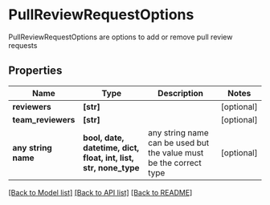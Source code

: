 # PullReviewRequestOptions

PullReviewRequestOptions are options to add or remove pull review requests

## Properties
Name | Type | Description | Notes
------------ | ------------- | ------------- | -------------
**reviewers** | **[str]** |  | [optional] 
**team_reviewers** | **[str]** |  | [optional] 
**any string name** | **bool, date, datetime, dict, float, int, list, str, none_type** | any string name can be used but the value must be the correct type | [optional]

[[Back to Model list]](../README.md#documentation-for-models) [[Back to API list]](../README.md#documentation-for-api-endpoints) [[Back to README]](../README.md)



